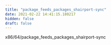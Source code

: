 ```yaml
---
title: "package_feeds_packages_shairport-sync"
date: 2021-02-22 14:41:15.180217
hidden: false
draft: false
---
```


x86/64/package_feeds_packages_shairport-sync

